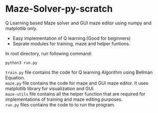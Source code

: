 # Maze-Solver-py-scratch
Q Learning based Maze solver and GUI maze editor using numpy and matplotlib only.

- Easy implementation of Q learning.(Good for beginners)
- Seprate modules for training, maze and helper funtions.


In root directory, run following command:
```
python3 run.py
```
`train.py` file contains the code for Q learning Algorithm using Bellman Equation.<br>
`maze.py` file contains the code for maze and GUI maze editor. It uses matplotlib library for visualization and GUI.<br>
`maze-utils` file contains all the helper function that are required for implementations of training and maze editing purposes.<br>
`run.py` files contains the code to to run the program.
